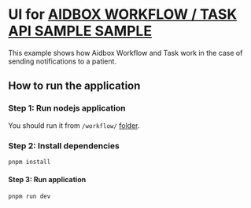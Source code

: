 # UI for [AIDBOX WORKFLOW / TASK API SAMPLE SAMPLE](https://github.com/Aidbox/aidbox-sdk-js/tree/main/examples/apps/workflow/README.md)

This example shows how Aidbox Workflow and Task work in the case of sending notifications to a patient.

## How to run the application

### Step 1: Run nodejs application

You should run it from `/workflow/` [folder](https://github.com/Aidbox/aidbox-sdk-js/tree/main/examples/apps/workflow/README.md).

### Step 2: Install dependencies

```bash
pnpm install
```

#### Step 3: Run application

```bash
pnpm run dev
```
